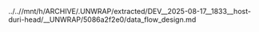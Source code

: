 ../..//mnt/h/ARCHIVE/.UNWRAP/extracted/DEV__2025-08-17__1833__host-duri-head/__UNWRAP/5086a2f2e0/data_flow_design.md